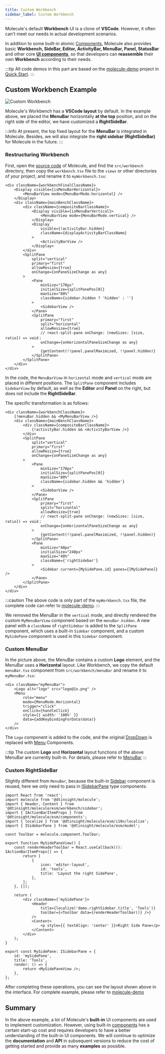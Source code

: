 ```yaml
---
title: Custom Workbench
sidebar_label: Custom Workbench
---
```


Molecule's default **Workbench** UI is a clone of **VSCode**. However, it often can't meet our needs in actual development scenarios.

In addition to some built-in atomic [Components](../api/namespaces/molecule.component), Molecule also provides basic **Workbench, SideBar, Editor, ActivityBar, MenuBar, Panel, StatusBar** and other core [**UI components**](../guides/extend-workbench), so that developers can **reassemble** their own **Workbench** according to their needs.

:::tip
All code demos in this part are based on the [molecule-demo](https://github.com/DTStack/molecule-examples/tree/main/packages/molecule-demo) project in [Quick Start](../quick-start).
:::

## Custom Workbench Example

![Custom Workbench](/img/advanced/custom-workbench.png)

Molecule's Workbench has a **VSCode layout** by default. In the example above, we placed the **MenuBar** horizontally **at the top** position, and on the right side of the editor, we have customized a **RightSideBar**.

:::info
At present, the top fixed layout for the **MenuBar** is integrated in Molecule. Besides, we will also integrate the **right sidebar (RightSideBar)** for Molecule in the future.
:::

### Restructuring Workbench

First, open the [source code](https://github.com/DTStack/molecule) of Molecule, and find the `src/workbench` directory, then copy the `workbench.tsx` file to the `views` or other directories of your project, and rename it to `myWorkbench.tsx`:

```tsx
<div className={workbenchFinalClassName}>
    <Display visible={isMenuBarHorizontal}>
        <MenuBarView mode={MenuBarMode.horizontal} />
    </Display>
    <div className={mainBenchClassName}>
        <div className={compositeBarClassName}>
            <Display visible={isMenuBarVertical}>
                <MenuBarView mode={MenuBarMode.vertical} />
            </Display>
            <Display
                visible={!activityBar.hidden}
                className={displayActivityBarClassName}
            >
                <ActivityBarView />
            </Display>
        </div>
        <SplitPane
            split="vertical"
            primary="first"
            allowResize={true}
            onChange={onPaneSizeChange as any}
        >
            <Pane
                minSize="170px"
                initialSize={splitPanePos[0]}
                maxSize="80%"
                className={sidebar.hidden ? 'hidden' : ''}
            >
                <SidebarView />
            </Pane>
            <SplitPane
                primary="first"
                split="horizontal"
                allowResize={true}
                // react-split-pane onChange: (newSizes: [size, ratio]) => void；
                onChange={onHorizontalPaneSizeChange as any}
            >
                {getContent(!!panel.panelMaximized, !!panel.hidden)}
            </SplitPane>
        </SplitPane>
    </div>
</div>
```

In the code, the `MenuBarView` in `horizontal` mode and `vertical` mode are placed in different positions. The `SplitPane` component includes `SidebarView` by default, as well as the **Editor** and **Panel** on the right, but does not include the **RightSideBar**.

The specific transformation is as follows:

```tsx title="/src/views/myWorkbench.tsx"
<div className={workbenchClassName}>
    {!menuBar.hidden && <MyMenuBarView />}
    <div className={mainBenchClassName}>
        <div className={compositeBarClassName}>
            {!activityBar.hidden && <ActivityBarView />}
        </div>
        <SplitPane
            split="vertical"
            primary="first"
            allowResize={true}
            onChange={onPaneSizeChange as any}
        >
            <Pane
                minSize="170px"
                initialSize={splitPanePos[0]}
                maxSize="80%"
                className={sidebar.hidden && 'hidden'}
            >
                <SidebarView />
            </Pane>
            <SplitPane
                primary="first"
                split="horizontal"
                allowResize={true}
                // react-split-pane onChange: (newSizes: [size, ratio]) => void；
                onChange={onHorizontalPaneSizeChange as any}
            >
                {getContent(!!panel.panelMaximized, !!panel.hidden)}
            </SplitPane>
            <Pane
                minSize="40px"
                initialSize="240px"
                maxSize="40%"
                className={'rightSidebar'}
            >
                <Sidebar current={MySidePane.id} panes={[MySidePane]} />
            </Pane>
        </SplitPane>
    </div>
</div>
```

:::caution
The above code is only part of the `myWorkbench.tsx` file, the complete code can refer to [molecule-demo](https://github.com/DTStack/molecule-examples/tree/main/packages/molecule-demo/src/views/myWorkbench.tsx).
:::

We removed the MenuBar in the `vertical` mode, and directly rendered the custom `MyMenuBarView` component based on the `menuBar.hidden`. A new panel with a `className` of `rightSidebar` is added to the `SplitPane` component, which uses a built-in `Sidebar` component, and a custom `MySidePane` component is used in this `Sidebar` component.

### Custom MenuBar

In the picture above, the MenuBar contains a custom **Logo** element, and the MenuBar uses a **Horizontal** layout. Like Workbench, we copy the default `menuBar.tsx` component from `src/workbench/menuBar` and rename it to `myMenuBar.tsx`:

```tsx title="/src/views/myMenuBar/index.tsx"
<div className="myMenuBar">
    <Logo alt="logo" src="logo@1x.png" />
    <Menu
        role="menu"
        mode={MenuMode.Horizontal}
        trigger="click"
        onClick={handleClick}
        style={{ width: '100%' }}
        data={addKeybindingForData(data)}
    />
</div>
```

The `Logo` component is added to the code, and the original [DropDown](../api/namespaces/molecule.component#dropdown) is replaced with [Menu](../api/namespaces/molecule.component#menu) Components.

:::tip
The custom **Logo** and **Horizontal** layout functions of the above MenuBar are currently built-in. For details, please refer to [MenuBar](../guides/extend-workbench#menubar)
:::

### Custom RightSideBar

Slightly different from `MenuBar`, because the built-in [Sidebar](../api/namespaces/molecule#sidebar-1) component is reused, here we only need to pass in [ISidebarPane](../api/interfaces/molecule.model.ISidebarPane) type components:

```tsx title="/src/views/mySidePane.tsx"
import React from 'react';
import molecule from '@dtinsight/molecule';
import { Header, Content } from '@dtinsight/molecule/esm/workbench/sidebar';
import { IActionBarItemProps } from '@dtinsight/molecule/esm/components';
import { localize } from '@dtinsight/molecule/esm/i18n/localize';
import { ISidebarPane } from '@dtinsight/molecule/esm/model';

const Toolbar = molecule.component.Toolbar;

export function MySidePaneView() {
    const renderHeaderToolbar = React.useCallback((): IActionBarItemProps[] => {
        return [
            {
                icon: 'editor-layout',
                id: 'tools',
                title: 'Layout the right SidePane',
            },
        ];
    }, []);

    return (
        <div className={'mySidePane'}>
            <Header
                title={localize('demo.rightSidebar.title', 'Tools')}
                toolbar={<Toolbar data={renderHeaderToolbar()} />}
            />
            <Content>
                <p style={{ textAlign: 'center' }}>Right Side Pane</p>
            </Content>
        </div>
    );
}

export const MySidePane: ISidebarPane = {
    id: 'mySidePane',
    title: 'Tools',
    render: () => {
        return <MySidePaneView />;
    },
};
```

After completing these operations, you can see the layout shown above in the interface. For complete example, please refer to [molecule-demo](https://github.com/DTStack/molecule-examples/tree/main/packages/molecule-demo)

## Summary

In the above example, a lot of Molecule's **built-in** UI components are used to implement customization. However, using built-in [components](../api/namespaces/molecule.component) has a certain start-up cost and requires developers to have a better understanding of the built-in UI components. We will continue to optimize the **documentation** and **API** in subsequent versions to reduce the cost of getting started and provide as many **examples** as possible.
